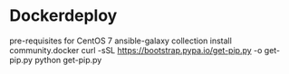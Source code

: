 # Dockerdeploy

pre-requisites for CentOS 7
ansible-galaxy collection install community.docker
curl -sSL https://bootstrap.pypa.io/get-pip.py -o get-pip.py
python get-pip.py
